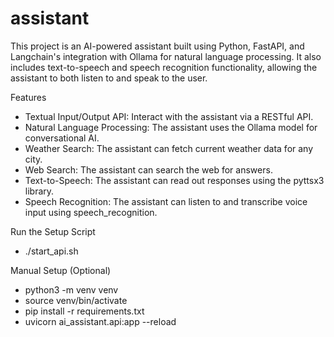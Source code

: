 # assistant

This project is an AI-powered assistant built using Python, FastAPI, and Langchain's integration with Ollama for natural language processing. It also includes text-to-speech and speech recognition functionality, allowing the assistant to both listen to and speak to the user.

Features

- Textual Input/Output API: Interact with the assistant via a RESTful API.
- Natural Language Processing: The assistant uses the Ollama model for conversational AI.
- Weather Search: The assistant can fetch current weather data for any city.
- Web Search: The assistant can search the web for answers.
- Text-to-Speech: The assistant can read out responses using the pyttsx3 library.
- Speech Recognition: The assistant can listen to and transcribe voice input using speech_recognition.

Run the Setup Script

- ./start_api.sh

Manual Setup (Optional)

- python3 -m venv venv
- source venv/bin/activate
- pip install -r requirements.txt
- uvicorn ai_assistant.api:app --reload
